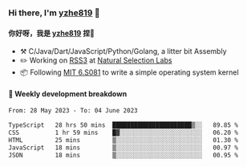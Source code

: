 ### Hi there, I'm [yzhe819](https://github.com/yzhe819) 👋

#### 你好呀，我是 [yzhe819](https://github.com/yzhe819) 捏👋

- :hammer_and_pick: C/Java/Dart/JavaScript/Python/Golang, a litter bit Assembly
- :pencil2: Working on [RSS3](https://github.com/NaturalSelectionLabs/RSS3) at [Natural Selection Labs](https://github.com/NaturalSelectionLabs)
- 📦 Following [MIT 6.S081](https://pdos.csail.mit.edu/6.S081/2020/) to write a simple operating system kernel



#### 📝 Weekly development breakdown

<!--START_SECTION:waka-->

```txt
From: 28 May 2023 - To: 04 June 2023

TypeScript   28 hrs 50 mins  ██████████████████████▒░░   89.85 %
CSS          1 hr 59 mins    █▓░░░░░░░░░░░░░░░░░░░░░░░   06.20 %
HTML         25 mins         ▒░░░░░░░░░░░░░░░░░░░░░░░░   01.30 %
JavaScript   18 mins         ▒░░░░░░░░░░░░░░░░░░░░░░░░   00.97 %
JSON         18 mins         ▒░░░░░░░░░░░░░░░░░░░░░░░░   00.95 %
```

<!--END_SECTION:waka-->



